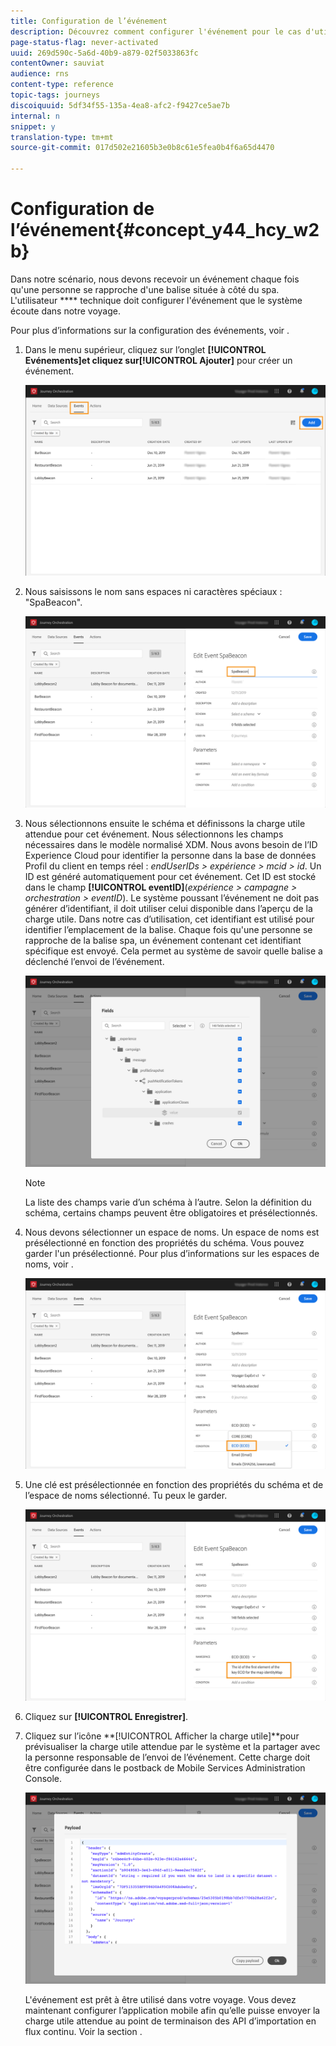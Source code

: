 ```yaml
---
title: Configuration de l’événement
description: Découvrez comment configurer l'événement pour le cas d'utilisation simple du voyage
page-status-flag: never-activated
uuid: 269d590c-5a6d-40b9-a879-02f5033863fc
contentOwner: sauviat
audience: rns
content-type: reference
topic-tags: journeys
discoiquuid: 5df34f55-135a-4ea8-afc2-f9427ce5ae7b
internal: n
snippet: y
translation-type: tm+mt
source-git-commit: 017d502e21605b3e0b8c61e5fea0b4f6a65d4470

---
```



# Configuration de l’événement{#concept_y44_hcy_w2b}

Dans notre scénario, nous devons recevoir un événement chaque fois qu&#39;une personne se rapproche d&#39;une balise située à côté du spa. L&#39;utilisateur **** technique doit configurer l&#39;événement que le système écoute dans notre voyage.

Pour plus d’informations sur la configuration des événements, voir [](../event/about-events.md).

1. Dans le menu supérieur, cliquez sur l’onglet **[!UICONTROL Evénements]**et cliquez sur**[!UICONTROL  Ajouter]** pour créer un événement.

   ![](../assets/journeyuc1_1.png)

1. Nous saisissons le nom sans espaces ni caractères spéciaux : &quot;SpaBeacon&quot;.

   ![](../assets/journeyuc1_2.png)

   <!--li>Select the **[!UICONTROL Mobile - Streaming Ingestion APIs]** event type. Events are sent from the customers' mobile phone through the Mobile SDK.![](../assets/journeyuc1_4.png" placement="break" width="800" id="image_qgr_2mn_z2b"/></li-->

1. Nous sélectionnons ensuite le schéma et définissons la charge utile attendue pour cet événement. Nous sélectionnons les champs nécessaires dans le modèle normalisé XDM. Nous avons besoin de l’ID Experience Cloud pour identifier la personne dans la base de données Profil du client en temps réel : _endUserIDs > expérience > mcid > id_. Un ID est généré automatiquement pour cet événement. Cet ID est stocké dans le champ **[!UICONTROL eventID]**(_expérience > campagne > orchestration > eventID_). Le système poussant l’événement ne doit pas générer d’identifiant, il doit utiliser celui disponible dans l’aperçu de la charge utile. Dans notre cas d’utilisation, cet identifiant est utilisé pour identifier l’emplacement de la balise. Chaque fois qu&#39;une personne se rapproche de la balise spa, un événement contenant cet identifiant spécifique est envoyé. Cela permet au système de savoir quelle balise a déclenché l’envoi de l’événement.

   ![](../assets/journeyuc1_3.png)

   >[!NOTE]
   >
   >La liste des champs varie d’un schéma à l’autre. Selon la définition du schéma, certains champs peuvent être obligatoires et présélectionnés.

1. Nous devons sélectionner un espace de noms. Un espace de noms est présélectionné en fonction des propriétés du schéma. Vous pouvez garder l&#39;un présélectionné. Pour plus d’informations sur les espaces de noms, voir [](../event/selecting-the-namespace.md).

   ![](../assets/journeyuc1_6.png)

1. Une clé est présélectionnée en fonction des propriétés du schéma et de l’espace de noms sélectionné. Tu peux le garder.

   ![](../assets/journeyuc1_5.png)

1. Cliquez sur **[!UICONTROL Enregistrer]**.

1. Cliquez sur l’icône **[!UICONTROL Afficher la charge utile]**pour prévisualiser la charge utile attendue par le système et la partager avec la personne responsable de l’envoi de l’événement. Cette charge doit être configurée dans le postback de Mobile Services Administration Console.

   ![](../assets/journeyuc1_7.png)

   L&#39;événement est prêt à être utilisé dans votre voyage. Vous devez maintenant configurer l’application mobile afin qu’elle puisse envoyer la charge utile attendue au point de terminaison des API d’importation en flux continu. Voir la section [](../event/additional-steps-to-send-events-to-journey-orchestration.md).